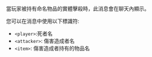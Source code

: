 當玩家被持有命名物品的實體擊殺時，此消息會在聊天內顯示。

您可以在消息中使用以下標識符:

- `<player>`:死者名
- `<attacker>`: 傷害造成者名
- `<item>`: 傷害造成者持有的物品名
